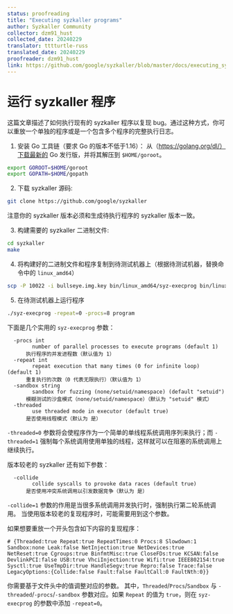 ```yaml
---
status: proofreading
title: "Executing syzkaller programs"
author: Syzkaller Community
collector: dzm91_hust
collected_date: 20240229
translator: tttturtle-russ
translated_date: 20240229
proofreader: dzm91_hust
link: https://github.com/google/syzkaller/blob/master/docs/executing_syzkaller_programs.md
---
```




# 运行 syzkaller 程序

这篇文章描述了如何执行现有的 syzkaller 程序以复现 bug。通过这种方式，你可以重放一个单独的程序或是一个包含多个程序的完整执行日志。

1. 安装 Go 工具链（要求 Go 的版本不低于1.16）：
从（https://golang.org/dl/）下载最新的 Go 发行版，并将其解压到 `$HOME/goroot`。
``` bash
export GOROOT=$HOME/goroot
export GOPATH=$HOME/gopath
```

2. 下载 syzkaller 源码:
``` bash
git clone https://github.com/google/syzkaller
```

注意你的 syzkaller 版本必须和生成待执行程序的 syzkaller 版本一致。

3. 构建需要的 syzkaller 二进制文件:
``` bash
cd syzkaller
make
```

4. 将构建好的二进制文件和程序复制到待测试机器上（根据待测试机器，替换命令中的 `linux_amd64`）
``` bash
scp -P 10022 -i bullseye.img.key bin/linux_amd64/syz-execprog bin/linux_amd64/syz-executor program root@localhost:
```

5. 在待测试机器上运行程序
``` bash
./syz-execprog -repeat=0 -procs=8 program
```

下面是几个实用的 `syz-execprog` 参数： 
```
  -procs int
    	number of parallel processes to execute programs (default 1)
      执行程序的并发进程数（默认值为 1）
  -repeat int
    	repeat execution that many times (0 for infinite loop) (default 1)
      重复执行的次数（0 代表无限执行）（默认值为 1）
  -sandbox string
    	sandbox for fuzzing (none/setuid/namespace) (default "setuid")
      模糊测试的沙盒模式（none/setuid/namespace）（默认为 "setuid" 模式）
  -threaded
    	use threaded mode in executor (default true)
      是否使用线程模式（默认为 是）
```

`-threaded=0` 参数将会使程序作为一个简单的单线程系统调用序列来执行；而 `-threaded=1` 强制每个系统调用使用单独的线程，这样就可以在阻塞的系统调用上继续执行。


版本较老的 syzkaller 还有如下参数：
```
  -collide
    	collide syscalls to provoke data races (default true)
      是否使用冲突系统调用以引发数据竞争（默认为 是）
```
`-collide=1` 参数的作用是当很多系统调用并发执行时，强制执行第二轮系统调用。
当使用版本较老的复现程序时，可能需要用到这个参数。


如果想要重放一个开头包含如下内容的复现程序：
```
# {Threaded:true Repeat:true RepeatTimes:0 Procs:8 Slowdown:1 Sandbox:none Leak:false NetInjection:true NetDevices:true NetReset:true Cgroups:true BinfmtMisc:true CloseFDs:true KCSAN:false DevlinkPCI:false USB:true VhciInjection:true Wifi:true IEEE802154:true Sysctl:true UseTmpDir:true HandleSegv:true Repro:false Trace:false LegacyOptions:{Collide:false Fault:false FaultCall:0 FaultNth:0}}
```
你需要基于文件头中的值调整对应的参数。
其中，`Threaded`/`Procs`/`Sandbox` 与 `-threaded`/`-procs`/`-sandbox` 参数对应。如果 `Repeat` 的值为 `true`，则在 `syz-execprog` 的参数中添加 `-repeat=0`。

